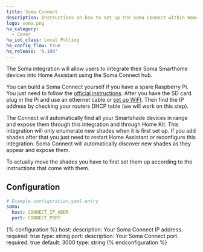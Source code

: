 ```yaml
---
title: Soma Connect
description: Instructions on how to set up the Soma Connect within Home Assistant.
logo: soma.png
ha_category:
  - Cover
ha_iot_class: Local Polling
ha_config_flow: true
ha_release: '0.100'
---
```


The Soma integration will allow users to integrate their Soma Smarthome devices into Home Assistant using the Soma Connect hub.

You can build a Soma Connect yourself if you have a spare Raspberry Pi. You just need to follow the [ official instructions](https://somasmarthome.zendesk.com/hc/en-us/articles/360035521234-Install-SOMA-Connect-software-on-SOMA-Connect-Raspberry-Pi). After you have the SD card plug in the Pi and use an ethernet cable or [set up WiFI](https://somasmarthome.zendesk.com/hc/en-us/articles/360026210333-Configuring-Wi-Fi-access). Then find the IP address by checking your routers DHCP table (we will work on this step).

The Connect will automatically find all your Smartshade devices in range and expose them through this integration and through Home Kit. This integration will only enumerate new shades when it is first set up. If you add shades after that you just need to restart Home Assistant or reconfigure this integration. Soma Connect will automatically discover new shades as they appear and expose them.

To actually move the shades you have to first set them up according to the instructions that come with them.

## Configuration

```yaml
# Example configuration.yaml entry
soma:
  host: CONNECT_IP_ADDR
  port: CONNECT_PORT
```

{% configuration %}
host:
  description: Your Soma Connect IP address.
  required: true
  type: string
port:
  description: Your Soma Connect port.
  required: true
  default: 3000
  type: string
{% endconfiguration %}
